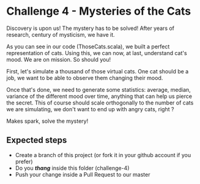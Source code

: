 # Challenge 4 - Mysteries of the Cats

Discovery is upon us! The mystery has to be solved! 
After years of research, century of mysticism, we have it.

As you can see in our code (ThoseCats.scala), we built a perfect representation of cats.
Using this, we can now, at last, understand cat's mood. We are on mission. So should you!

First, let's simulate a thousand of those virtual cats.
One cat should be a job, we want to be able to observe them changing their mood.

Once that's done, we need to generate some statistics: average, median, variance of the different mood over time, anything 
that can help us pierce the secret.
This of course should scale orthogonally to the number of cats we are simulating, we don't want to end up with angry 
cats, right ?

Makes spark, solve the mystery!

## Expected steps
+ Create a branch of this project (or fork it in your github account if you prefer)
+ Do you **_thang_** inside this folder (challenge-4)
+ Push your change inside a Pull Request to our master